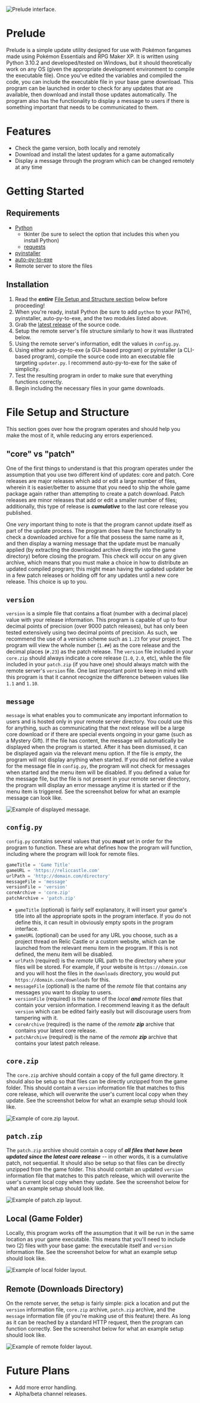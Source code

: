 ![Prelude interface.](https://media.ariastudio.dev/misc/prelude.png)

# Prelude
Prelude is a simple update utility designed for use with Pokémon fangames made using Pokémon Essentials and RPG Maker XP. It is written using Python 3.10.2 and developed/tested on Windows, but it should theoretically work on any OS (given the appropriate development environment to compile the executable file). Once you've edited the variables and compiled the code, you can include the executable file in your base game download. This program can be launched in order to check for any updates that are available, then download and install those updates automatically. The program also has the functionality to display a message to users if there is something important that needs to be communicated to them.

# Features
* Check the game version, both locally and remotely
* Download and install the latest updates for a game automatically
* Display a message through the program which can be changed remotely at any time

# Getting Started
## Requirements
* [Python](https://www.python.org/downloads/)
  * tkinter (be sure to select the option that includes this when you install Python)
  * [requests](https://docs.python-requests.org/en/latest/user/install/#install)
* [pyinstaller](https://pyinstaller.readthedocs.io/en/stable/installation.html)
* [auto-py-to-exe](https://pypi.org/project/auto-py-to-exe/)
* Remote server to store the files

## Installation
1. Read the ***entire*** [File Setup and Structure section](#file-setup-and-structure) below before proceeding!
1. When you're ready, install Python (be sure to add `python` to your PATH), pyinstaller, auto-py-to-exe, and the two modules listed above.
1. Grab the [latest release](https://gitlab.com/ariastudios/prelude/-/releases) of the source code.
1. Setup the remote server's file structure similarly to how it was illustrated below.
1. Using the remote server's information, edit the values in `config.py`.
1. Using either auto-py-to-exe (a GUI-based program) or pyinstaller (a CLI-based program), compile the source code into an executable file targeting `updater.py`. I recommend auto-py-to-exe for the sake of simplicity.
1. Test the resulting program in order to make sure that everything functions correctly.
1. Begin including the necessary files in your game downloads.

# File Setup and Structure
This section goes over how the program operates and should help you make the most of it, while reducing any errors experienced.

## "core" vs "patch"
One of the first things to understand is that this program operates under the assumption that you use two different kind of updates: core and patch. Core releases are major releases which add or edit a large number of files, wherein it is easier/better to assume that you need to ship the whole game package again rather than attempting to create a patch download. Patch releases are minor releases that add or edit a smaller number of files; additionally, this type of release is ***cumulative*** to the last core release you published.

One *very* important thing to note is that the program cannot update itself as part of the update process. The program does have the functionality to check a downloaded archive for a file that possess the same name as it, and then display a warning message that the update must be manually applied (by extracting the downloaded archive directly into the game directory) before closing the program. This check will occur on any given archive, which means that you must make a choice in how to distribute an updated compiled program; this might mean having the updated updater be in a few patch releases or holding off for any updates until a new core release. This choice is up to you.

## `version`
`version` is a simple file that contains a float (number with a decimal place) value with your release information. This program is capable of up to four decimal points of precision (over 9000 patch releases), but has only been tested extensively using two decimal points of precision. As such, we recommend the use of a version scheme such as `1.23` for your project. The program will view the whole number (`1.##`) as the core release and the decimal places (`#.23`) as the patch release. The `version` file included in your `core.zip` should always indicate a core release (`1.0`, `2.0`, etc), while the file included in your `patch.zip` (if you have one) should always match with the remote server's `version` file. One last important point to keep in mind with this program is that it cannot recognize the difference between values like `1.1` and `1.10`.

## `message`
`message` is what enables you to communicate any important information to users and is hosted only in your remote server directory. You could use this for anything, such as communicating that the next release will be a large core download or if there are special events ongoing in your game (such as a Mystery Gift). If the file has content, the message will automatically be displayed when the program is started. After it has been dismissed, it can be displayed again via the relevant menu option. If the file is *empty*, the program will not display anything when started. If you did not define a value for the message file in `config.py`, the program will not check for messages when started and the menu item will be disabled. If you defined a value for the message file, but the file is not present in your remote server directory, the program will display an error message anytime it is started or if the menu item is triggered. See the screenshot below for what an example message can look like.

![Example of displayed message.](https://media.ariastudio.dev/misc/prelude-message.png)

## `config.py`
`config.py` contains several values that you ***must*** set in order for the program to function. These are what defines how the program will function, including where the program will look for remote files.

```Python
gameTitle = 'Game Title'
gameURL = 'https://reliccastle.com'
urlPath = 'http://domain.com/directory'
messageFile = 'message'
versionFile = 'version'
coreArchive = 'core.zip'
patchArchive = 'patch.zip'
```

* `gameTitle` (optional) is fairly self explanatory, it will insert your game's title into all the appropriate spots in the program interface. If you do not define this, it can result in obviously empty spots in the program interface.
* `gameURL` (optional) can be used for any URL you choose, such as a project thread on Relic Castle or a custom website, which can be launched from the relevant menu item in the program. If this is not defined, the menu item will be disabled.
* `urlPath` (required) is the *remote* URL path to the directory where your files will be stored. For example, if your website is `https://domain.com` and you will host the files in the `downloads` directory, you would put `https://domain.com/downloads` for this.
* `messageFile` (optional) is the name of the *remote* file that contains any messages you want to display to users.
* `versionFile` (required) is the name of the *local* ***and*** *remote* files that contain your version information. I recommend leaving it as the default `version` which can be edited fairly easily but will discourage users from tampering with it.
* `coreArchive` (required) is the name of the *remote* ***zip*** archive that contains your latest core release.
* `patchArchive` (required) is the name of the *remote* ***zip*** archive that contains your latest patch release.

## `core.zip`
The `core.zip` archive should contain a copy of the full game directory. It should also be setup so that files can be directly unzipped from the game folder. This should contain a `version` information file that matches to this core release, which will overwrite the user's current local copy when they update. See the screenshot below for what an example setup should look like.

![Example of core.zip layout.](https://media.ariastudio.dev/misc/prelude-core.png)

## `patch.zip`
The `patch.zip` archive should contain a copy of ***all files that have been updated since the latest core release*** -- in other words, it is a cumulative patch, not sequential. It should also be setup so that files can be directly unzipped from the game folder. This should contain an updated `version` information file that matches to this patch release, which will overwrite the user's current local copy when they update. See the screenshot below for what an example setup should look like.

![Example of patch.zip layout.](https://media.ariastudio.dev/misc/prelude-patch.png)

## Local (Game Folder)
Locally, this program works off the assumption that it will be run in the same location as your game executable. This means that you'll need to include two (2) files with your base game: the executable itself and `version` information file. See the screenshot below for what an example setup should look like.

![Example of local folder layout.](https://media.ariastudio.dev/misc/prelude-local.png)

## Remote (Downloads Directory)
On the remote server, the setup is fairly simple: pick a location and put the `version` information file, `core.zip` archive, `patch.zip` archive, and the `message` information file (if you're making use of this feature) there. As long as it can be reached by a standard HTTP request, then the program can function correctly. See the screenshot below for what an example setup should look like.

![Example of remote folder layout.](https://media.ariastudio.dev/misc/prelude-remote.png)

# Future Plans
* Add more error handling.
* Alpha/beta channel releases.
